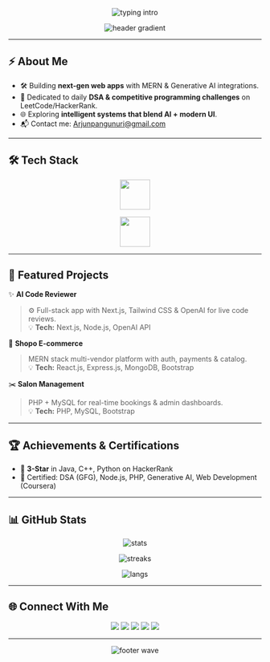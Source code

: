 <p align="center">
  <img src="https://readme-typing-svg.herokuapp.com?font=Fira+Code&size=28&duration=3000&pause=1000&color=00F0FF&center=true&vCenter=true&width=600&lines=Hi+👋%2C+I'm+Arjun+Pangunuri;Full-Stack+Engineer+%7C+MERN+%7C+AI+%7C+DSA;Crafting+the+Future+of+Web+Tech+🚀" alt="typing intro" />
</p>

<p align="center">
  <img src="https://capsule-render.vercel.app/api?type=rect&color=0f172a,e91e63&height=140&section=header&text=🚀%20Turning%20Ideas%20into%20Code%20&fontSize=30&fontAlign=50&fontColor=ffffff" alt="header gradient"/>
</p>

---

## ⚡ About Me
- 🛠 Building **next-gen web apps** with MERN & Generative AI integrations.
- 🧠 Dedicated to daily **DSA & competitive programming challenges** on LeetCode/HackerRank.
- 🌐 Exploring **intelligent systems that blend AI + modern UI**.
- 📬 Contact me: [Arjunpangunuri@gmail.com](mailto:Arjunpangunuri@gmail.com)

---

## 🛠 Tech Stack
<p align="center">
  <img src="https://skillicons.dev/icons?i=html,css,js,react,nodejs,express,mongodb,python,php,java,mysql,git,linux" height="60"/>
</p>
<p align="center">
  <img src="https://skillicons.dev/icons?i=tailwind,bootstrap,firebase,figma,vscode" height="60"/>
</p>

---

## 🚀 Featured Projects
✨ **AI Code Reviewer**  
> ⚙️ Full-stack app with Next.js, Tailwind CSS & OpenAI for live code reviews.  
> 💡 **Tech:** Next.js, Node.js, OpenAI API

🛒 **Shopo E-commerce**  
> MERN stack multi-vendor platform with auth, payments & catalog.  
> 💡 **Tech:** React.js, Express.js, MongoDB, Bootstrap

✂️ **Salon Management**  
> PHP + MySQL for real-time bookings & admin dashboards.  
> 💡 **Tech:** PHP, MySQL, Bootstrap

---

## 🏆 Achievements & Certifications
- 🏅 **3-Star** in Java, C++, Python on HackerRank  
- 📜 Certified: DSA (GFG), Node.js, PHP, Generative AI, Web Development (Coursera)

---

## 📊 GitHub Stats
<p align="center">
  <img src="https://github-readme-stats.vercel.app/api?username=arjunshettyz&show_icons=true&theme=radical&hide_border=true" alt="stats"/>
</p>
<p align="center">
  <img src="https://github-readme-streak-stats.herokuapp.com/?user=arjunshettyz&theme=radical&hide_border=true" alt="streaks"/>
</p>
<p align="center">
  <img src="https://github-readme-stats.vercel.app/api/top-langs/?username=arjunshettyz&layout=compact&theme=radical&hide_border=true" alt="langs"/>
</p>

---

## 🌐 Connect With Me
<p align="center">
  <a href="https://twitter.com/ashettyz" target="_blank"><img src="https://img.shields.io/badge/Twitter-1DA1F2?style=flat-square&logo=twitter&logoColor=white"></a>
  <a href="https://linkedin.com/in/arjun-pangunuri-078917219" target="_blank"><img src="https://img.shields.io/badge/LinkedIn-0A66C2?style=flat-square&logo=linkedin&logoColor=white"></a>
  <a href="https://instagram.com/arjunshettyz" target="_blank"><img src="https://img.shields.io/badge/Instagram-E4405F?style=flat-square&logo=instagram&logoColor=white"></a>
  <a href="https://www.hackerrank.com/arjunpangunuri" target="_blank"><img src="https://img.shields.io/badge/HackerRank-2EC866?style=flat-square&logo=hackerrank&logoColor=white"></a>
  <a href="https://www.leetcode.com/arjunpangunuri" target="_blank"><img src="https://img.shields.io/badge/LeetCode-FFA116?style=flat-square&logo=leetcode&logoColor=white"></a>
</p>

---

<p align="center">
  <img src="https://capsule-render.vercel.app/api?type=wave&color=e91e63,0f172a&height=120&section=footer" alt="footer wave"/>
</p>
